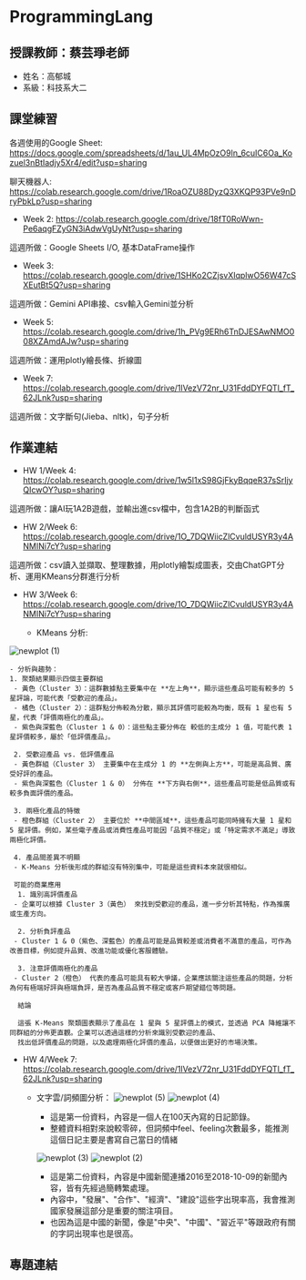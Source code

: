# ProgrammingLang
## 授課教師：蔡芸琤老師
- 姓名：高郁城
- 系級：科技系大二

## 課堂練習
各週使用的Google Sheet: https://docs.google.com/spreadsheets/d/1au_UL4MpOzO9ln_6cuIC6Oa_Kozuel3nBtIadjy5Xr4/edit?usp=sharing

聊天機器人: https://colab.research.google.com/drive/1RoaOZU88DyzQ3XKQP93PVe9nDryPbkLp?usp=sharing


- Week 2: https://colab.research.google.com/drive/18fT0RoWwn-Pe6aqgFZyGN3iAdwVgUyNt?usp=sharing

這週所做：Google Sheets I/O, 基本DataFrame操作
  
- Week 3: https://colab.research.google.com/drive/1SHKo2CZjsvXIqplwO56W47cSXEutBt5Q?usp=sharing

這週所做：Gemini API串接、csv輸入Gemini並分析
  
- Week 5: https://colab.research.google.com/drive/1h_PVg9ERh6TnDJESAwNMO008XZAmdAJw?usp=sharing

這週所做：運用plotly繪長條、折線圖

- Week 7: https://colab.research.google.com/drive/1lVezV72nr_U31FddDYFQTl_fT_62JLnk?usp=sharing

這週所做：文字斷句(Jieba、nltk)，句子分析

## 作業連結
- HW 1/Week 4: https://colab.research.google.com/drive/1w5l1xS98GjFkyBqqeR37sSrIjyQIcwOY?usp=sharing

這週所做：讓AI玩1A2B遊戲，並輸出進csv檔中，包含1A2B的判斷函式
  
- HW 2/Week 6: https://colab.research.google.com/drive/1O_7DQWiicZlCvuldUSYR3y4ANMINi7cY?usp=sharing

這週所做：csv讀入並擷取、整理數據，用plotly繪製成圖表，交由ChatGPT分析、運用KMeans分群進行分析

- HW 3/Week 6: https://colab.research.google.com/drive/1O_7DQWiicZlCvuldUSYR3y4ANMINi7cY?usp=sharing

  - KMeans 分析:

![newplot (1)](https://github.com/user-attachments/assets/857709ae-c146-4220-bace-46a65257f523)

    - 分析與趨勢：
    1. 聚類結果顯示四個主要群組
     - 黃色（Cluster 3）：這群數據點主要集中在 **左上角**，顯示這些產品可能有較多的 5 星評論，可能代表「受歡迎的產品」。
     - 橘色（Cluster 2）：這群點分佈較為分散，顯示其評價可能較為均衡，既有 1 星也有 5 星，代表「評價兩極化的產品」。
     - 紫色與深藍色（Cluster 1 & 0）：這些點主要分佈在 較低的主成分 1 值，可能代表 1 星評價較多，屬於「低評價產品」。

     2. 受歡迎產品 vs. 低評價產品
     - 黃色群組（Cluster 3） 主要集中在主成分 1 的 **左側與上方**，可能是高品質、廣受好評的產品。
     - 紫色與深藍色（Cluster 1 & 0） 分佈在 **下方與右側**，這些產品可能是低品質或有較多負面評價的產品。

     3. 兩極化產品的特徵
     - 橙色群組（Cluster 2） 主要位於 **中間區域**，這些產品可能同時擁有大量 1 星和 5 星評價。例如，某些電子產品或消費性產品可能因「品質不穩定」或「特定需求不滿足」導致兩極化評價。

     4. 產品間差異不明顯
     - K-Means 分析後形成的群組沒有特別集中，可能是這些資料本來就很相似。
     
     可能的商業應用
      1. 識別高評價產品 
     - 企業可以根據 Cluster 3（黃色） 來找到受歡迎的產品，進一步分析其特點，作為推廣或生產方向。
   
      2. 分析負評產品
     - Cluster 1 & 0（紫色、深藍色）的產品可能是品質較差或消費者不滿意的產品，可作為改善目標，例如提升品質、改進功能或優化客服體驗。

      3. 注意評價兩極化的產品
     - Cluster 2（橙色） 代表的產品可能具有較大爭議，企業應該關注這些產品的問題，分析為何有極端好評與極端負評，是否為產品品質不穩定或客戶期望錯位等問題。

      結論

      這張 K-Means 聚類圖表顯示了產品在 1 星與 5 星評價上的模式，並透過 PCA 降維讓不同群組的分佈更直觀。企業可以透過這樣的分析來識別受歡迎的產品、
      找出低評價產品的問題，以及處理兩極化評價的產品，以便做出更好的市場決策。

- HW 4/Week 7: https://colab.research.google.com/drive/1lVezV72nr_U31FddDYFQTl_fT_62JLnk?usp=sharing
   - 文字雲/詞頻圖分析：
     ![newplot (5)](https://github.com/user-attachments/assets/daef55c5-2cb8-49d7-a1a5-b8074aece7f3)
     ![newplot (4)](https://github.com/user-attachments/assets/2e9bb965-1ec0-4be4-af46-48fc0b109c2e)

      - 這是第一份資料，內容是一個人在100天內寫的日記節錄。
      - 整體資料相對來說較零碎，但詞頻中feel、feeling次數最多，能推測這個日記主要是書寫自己當日的情緒

     ![newplot (3)](https://github.com/user-attachments/assets/4f4dd1a2-7ffa-4b44-ab0a-40c5ce35efe7)
     ![newplot (2)](https://github.com/user-attachments/assets/7d269784-78a0-4647-a70a-3c0147c2e3a3)

      - 這是第二份資料，內容是中國新聞連播2016至2018-10-09的新聞內容，皆有先經過簡轉繁處理。
      - 內容中，"發展"、"合作"、"經濟"、"建設"這些字出現率高，我會推測國家發展這部分是重要的關注項目。
      - 也因為這是中國的新聞，像是"中央"、"中國"、"習近平"等跟政府有關的字詞出現率也是很高。


## 專題連結
